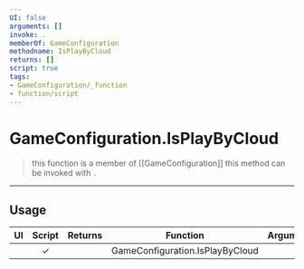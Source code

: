 ```yaml
---
UI: false
arguments: []
invoke: .
memberOf: GameConfiguration
methodname: IsPlayByCloud
returns: []
script: true
tags:
- GameConfiguration/_function
- function/script
---
```

# GameConfiguration.IsPlayByCloud
> this function is a member of [[GameConfiguration]]
> this method can be invoked with `.`
-----
## Usage
|  UI | Script | Returns | Function | Arguments |
|:---:|:------:|-------:|:--------:|:---------|
| |✓||GameConfiguration.IsPlayByCloud||
